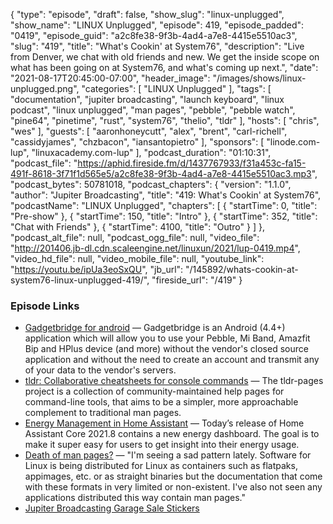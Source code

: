 {
  "type": "episode",
  "draft": false,
  "show_slug": "linux-unplugged",
  "show_name": "LINUX Unplugged",
  "episode": 419,
  "episode_padded": "0419",
  "episode_guid": "a2c8fe38-9f3b-4ad4-a7e8-4415e5510ac3",
  "slug": "419",
  "title": "What's Cookin' at System76",
  "description": "Live from Denver, we chat with old friends and new. We get the inside scope on what has been going on at System76, and what's coming up next.",
  "date": "2021-08-17T20:45:00-07:00",
  "header_image": "/images/shows/linux-unplugged.png",
  "categories": [
    "LINUX Unplugged"
  ],
  "tags": [
    "documentation",
    "jupiter broadcasting",
    "launch keyboard",
    "linux podcast",
    "linux unplugged",
    "man pages",
    "pebble",
    "pebble watch",
    "pine64",
    "pinetime",
    "rust",
    "system76",
    "thelio",
    "tldr"
  ],
  "hosts": [
    "chris",
    "wes"
  ],
  "guests": [
    "aaronhoneycutt",
    "alex",
    "brent",
    "carl-richell",
    "cassidyjames",
    "chzbacon",
    "iansantopietro"
  ],
  "sponsors": [
    "linode.com-lup",
    "linuxacademy.com-lup"
  ],
  "podcast_duration": "01:10:31",
  "podcast_file": "https://aphid.fireside.fm/d/1437767933/f31a453c-fa15-491f-8618-3f71f1d565e5/a2c8fe38-9f3b-4ad4-a7e8-4415e5510ac3.mp3",
  "podcast_bytes": 50781018,
  "podcast_chapters": {
    "version": "1.1.0",
    "author": "Jupiter Broadcasting",
    "title": "419: What's Cookin' at System76",
    "podcastName": "LINUX Unplugged",
    "chapters": [
      {
        "startTime": 0,
        "title": "Pre-show"
      },
      {
        "startTime": 150,
        "title": "Intro"
      },
      {
        "startTime": 352,
        "title": "Chat with Friends"
      },
      {
        "startTime": 4100,
        "title": "Outro"
      }
    ]
  },
  "podcast_alt_file": null,
  "podcast_ogg_file": null,
  "video_file": "http://201406.jb-dl.cdn.scaleengine.net/linuxun/2021/lup-0419.mp4",
  "video_hd_file": null,
  "video_mobile_file": null,
  "youtube_link": "https://youtu.be/ipUa3eoSxQU",
  "jb_url": "/145892/whats-cookin-at-system76-linux-unplugged-419/",
  "fireside_url": "/419"
}


### Episode Links

  * [Gadgetbridge for android](https://gadgetbridge.org/ "Gadgetbridge for android") — Gadgetbridge is an Android (4.4+) application which will allow you to use your Pebble, Mi Band, Amazfit Bip and HPlus device (and more) without the vendor's closed source application and without the need to create an account and transmit any of your data to the vendor's servers.
  * [tldr: Collaborative cheatsheets for console commands](https://github.com/tldr-pages/tldr "tldr: Collaborative cheatsheets for console commands") — The tldr-pages project is a collection of community-maintained help pages for command-line tools, that aims to be a simpler, more approachable complement to traditional man pages.
  * [Energy Management in Home Assistant](https://www.home-assistant.io/blog/2021/08/04/home-energy-management/ "Energy Management in Home Assistant") — Today’s release of Home Assistant Core 2021.8 contains a new energy dashboard. The goal is to make it super easy for users to get insight into their energy usage.
  * [Death of man pages?](https://www.reddit.com/r/linux/comments/p5zdzs/death_of_man_pages/ "Death of man pages?") — "I'm seeing a sad pattern lately. Software for Linux is being distributed for Linux as containers such as flatpaks, appimages, etc. or as straight binaries but the documentation that come with these formats in very limited or non-existent. I've also not seen any applications distributed this way contain man pages."
  * [Jupiter Broadcasting Garage Sale Stickers](https://www.jupitergarage.com/category/stickers "Jupiter Broadcasting Garage Sale Stickers")



